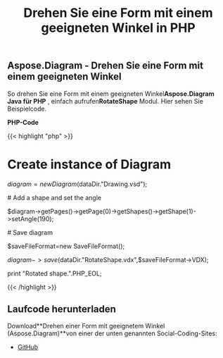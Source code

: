 ﻿---
title: Drehen Sie eine Form mit einem geeigneten Winkel in PHP
type: docs
weight: 80
url: /de/java/rotate-a-shape-with-suitable-angle-in-php/
---
## **Aspose.Diagram - Drehen Sie eine Form mit einem geeigneten Winkel**
 So drehen Sie eine Form mit einem geeigneten Winkel**Aspose.Diagram Java für PHP** , einfach aufrufen**RotateShape** Modul. Hier sehen Sie Beispielcode.

**PHP-Code**

{{< highlight "php" >}}

 # Create instance of Diagram

$diagram=new Diagram($dataDir."Drawing.vsd");

\# Add a shape and set the angle

$diagram->getPages()->getPage(0)->getShapes()->getShape(1)->setAngle(190);

\# Save diagram

$saveFileFormat=new SaveFileFormat();

$diagram->save($dataDir."RotateShape.vdx",$saveFileFormat->VDX);

print "Rotated shape.".PHP_EOL;

{{< /highlight >}}
## **Laufcode herunterladen**
 Download**Drehen einer Form mit geeignetem Winkel (Aspose.Diagram)**von einer der unten genannten Social-Coding-Sites:

- [GitHub](https://github.com/asposediagram/Aspose.Diagram-for-Java/blob/master/Plugins/Aspose_Diagram_Java_for_PHP/src/aspose/diagram/WorkingwithShapes/RotateShape.php)
